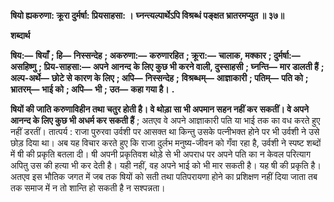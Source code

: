 **षियो ह्यकरुणा: क्रूरा दुर्मर्षा: प्रियसाहसा: ।** **घ्नन्त्यल्पार्थेऽपि विश्रब्धं पङ्क्षत भ्रातरमप्युत ॥ ३७॥** 

**शब्दार्थ** 

**षिय:—** **षियाँ** **; हि—** **निस्सन्देह** **; अकरुणा:—** **करुणारहित** **; क्रूरा:—** **चालाक, मक्कार** **; दुर्मर्षा:—** **असहिष्णु** **; प्रिय-साहसा:—** **अपने** **आनन्द के लिए कुछ भी करने वाली, दुस्साहसी** **; घ्नन्ति—** **मार डालती हैं** **; अल्प-अर्थे—** **छोटे से कारण के लिए** **; अपि—** **निस्सन्देह** **;** **विश्रब्धम्—** **आज्ञाकारी** **; पतिम्—** **पति को** **; भ्रातरम्—** **भाई को** **; अपि—** **भी** **; उत—** **कहा गया है।** **.** 

**षियों की जाति करुणाविहीन तथा चतुर होती है। वे थोड़ा सा भी अपमान सहन नहीं कर** **सकतीं। वे अपने आनन्द के लिए कुछ भी अधर्म कर सकती हैं** ; अतएव वे अपने आज्ञाकारी पति या भाई तक का वध करते हुए नहीं डरतीं। तात्पर्य : राजा पुरुरवा उर्वशी पर आसक्त था किन्तु उसके पत्नीभक्त होने पर भी उर्वशी ने उसे छोड़ दिया था। अब यह विचार करते हुए कि राजा दुर्लभ मनुष्य-जीवन को गँवा रहा है, उर्वशी ने स्पष्ट शब्दों में षी की प्रकृति बतला दी। षी अपनी प्रकृतिवश थोड़े से भी अपराध पर अपने पति का न केवल परित्याग अपितु उस की हत्या भी कर देती है। यही नहीं, वह अपने भाई को भी मार सकती है। यह षी की प्रकृति है। अतएव इस भौतिक जगत में जब तक षियों को सती तथा पतिपरायणा होने का प्रशिक्षण नहीं दिया जाता तब तक समाज में न तो शान्ति हो सकती है न सश्पन्नता।  